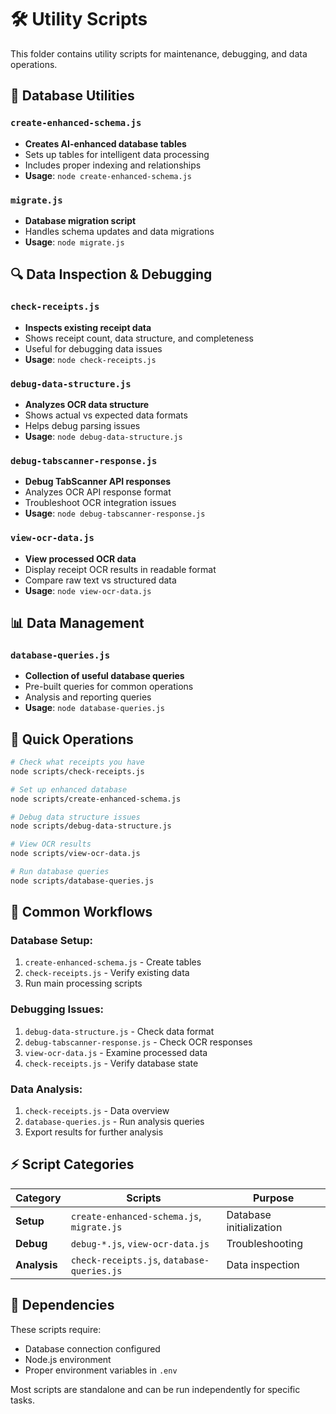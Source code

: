 # 🛠️ Utility Scripts

This folder contains utility scripts for maintenance, debugging, and data operations.

## 🔧 Database Utilities

### `create-enhanced-schema.js`
- **Creates AI-enhanced database tables**
- Sets up tables for intelligent data processing
- Includes proper indexing and relationships
- **Usage**: `node create-enhanced-schema.js`

### `migrate.js`
- **Database migration script**
- Handles schema updates and data migrations
- **Usage**: `node migrate.js`

## 🔍 Data Inspection & Debugging

### `check-receipts.js`
- **Inspects existing receipt data**
- Shows receipt count, data structure, and completeness
- Useful for debugging data issues
- **Usage**: `node check-receipts.js`

### `debug-data-structure.js`
- **Analyzes OCR data structure**
- Shows actual vs expected data formats
- Helps debug parsing issues
- **Usage**: `node debug-data-structure.js`

### `debug-tabscanner-response.js`
- **Debug TabScanner API responses**
- Analyzes OCR API response format
- Troubleshoot OCR integration issues
- **Usage**: `node debug-tabscanner-response.js`

### `view-ocr-data.js`
- **View processed OCR data**
- Display receipt OCR results in readable format
- Compare raw text vs structured data
- **Usage**: `node view-ocr-data.js`

## 📊 Data Management

### `database-queries.js`
- **Collection of useful database queries**
- Pre-built queries for common operations
- Analysis and reporting queries
- **Usage**: `node database-queries.js`

## 🚀 Quick Operations

```bash
# Check what receipts you have
node scripts/check-receipts.js

# Set up enhanced database
node scripts/create-enhanced-schema.js

# Debug data structure issues
node scripts/debug-data-structure.js

# View OCR results
node scripts/view-ocr-data.js

# Run database queries
node scripts/database-queries.js
```

## 🔄 Common Workflows

### Database Setup:
1. `create-enhanced-schema.js` - Create tables
2. `check-receipts.js` - Verify existing data
3. Run main processing scripts

### Debugging Issues:
1. `debug-data-structure.js` - Check data format
2. `debug-tabscanner-response.js` - Check OCR responses
3. `view-ocr-data.js` - Examine processed data
4. `check-receipts.js` - Verify database state

### Data Analysis:
1. `check-receipts.js` - Data overview
2. `database-queries.js` - Run analysis queries
3. Export results for further analysis

## ⚡ Script Categories

| Category | Scripts | Purpose |
|----------|---------|---------|
| **Setup** | `create-enhanced-schema.js`, `migrate.js` | Database initialization |
| **Debug** | `debug-*.js`, `view-ocr-data.js` | Troubleshooting |
| **Analysis** | `check-receipts.js`, `database-queries.js` | Data inspection |

## 🔗 Dependencies

These scripts require:
- Database connection configured
- Node.js environment
- Proper environment variables in `.env`

Most scripts are standalone and can be run independently for specific tasks.